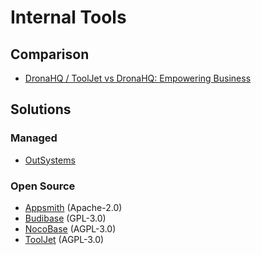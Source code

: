 # Internal Tools

## Comparison

- [DronaHQ / ToolJet vs DronaHQ: Empowering Business](https://dronahq.com/tooljet-vs-dronahq)

## Solutions

### Managed

- [OutSystems](https://outsystems.com)

<!--
https://glideapps.com
https://dronahq.com
https://bubble.io
https://teleporthq.io
https://basedash.com
https://noloco.io/internal-tools/postgresql
-->

### Open Source

- [Appsmith](/appsmith/README.md) (Apache-2.0)
- [Budibase](/budibase/README.md) (GPL-3.0)
- [NocoBase](https://nocobase.com) (AGPL-3.0)
- [ToolJet](/tooljet.md) (AGPL-3.0)

<!--
https://github.com/uibakery/self-hosted
https://github.com/dashpresshq/dashpress (AGPL-3.0)
https://github.com/YaoApp/yao (Apache-2.0)
https://github.com/illacloud/illa-builder (Apache-2.0)
https://github.com/rowyio/rowy (Apache-2.0)
https://github.com/lowdefy/lowdefy (BUSL-1.1)

- [Node-RED](https://github.com/node-red/node-red)
- [Retool](/retool/README.md)
-->
